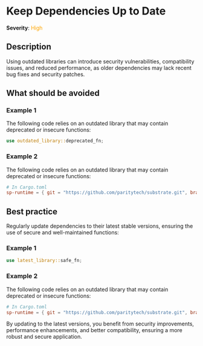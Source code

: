 # Keep Dependencies Up to Date

**Severity**: <span style="color:orange;">High</span>

## Description

Using outdated libraries can introduce security vulnerabilities, compatibility issues, and reduced performance, as older
dependencies may lack recent bug fixes and security patches.

## What should be avoided

### Example 1

The following code relies on an outdated library that may contain deprecated or insecure functions:

```rust
use outdated_library::deprecated_fn;
```

### Example 2

The following code relies on an outdated library that may contain deprecated or insecure functions:

```toml
# In Cargo.toml
sp-runtime = { git = "https://github.com/paritytech/substrate.git", branch = "polkadot-v1.0.0" }
```

## Best practice

Regularly update dependencies to their latest stable versions, ensuring the use of secure and well-maintained functions:

### Example 1

```rust
use latest_library::safe_fn;
```

### Example 2

The following code relies on an outdated library that may contain deprecated or insecure functions:

```toml
# In Cargo.toml
sp-runtime = { git = "https://github.com/paritytech/substrate.git", branch = "polkadot-stable2407" }
```

By updating to the latest versions, you benefit from security improvements, performance enhancements, and better
compatibility, ensuring a more robust and secure application.
